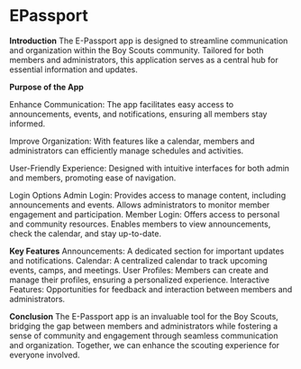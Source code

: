 # EPassport

**Introduction**
The E-Passport app is designed to streamline communication and organization within the Boy Scouts community.
Tailored for both members and administrators, this application serves as a central hub for essential information and updates.

**Purpose of the App**

Enhance Communication: The app facilitates easy access to announcements, events, and notifications, ensuring all members stay informed.

Improve Organization: With features like a calendar, members and administrators can efficiently manage schedules and activities.

User-Friendly Experience: Designed with intuitive interfaces for both admin and members, promoting ease of navigation.

Login Options
Admin Login:
Provides access to manage content, including announcements and events.
Allows administrators to monitor member engagement and participation.
Member Login:
Offers access to personal and community resources.
Enables members to view announcements, check the calendar, and stay up-to-date.

**Key Features**
Announcements: A dedicated section for important updates and notifications.
Calendar: A centralized calendar to track upcoming events, camps, and meetings.
User Profiles: Members can create and manage their profiles, ensuring a personalized experience.
Interactive Features: Opportunities for feedback and interaction between members and administrators.

**Conclusion**
The E-Passport app is an invaluable tool for the Boy Scouts, bridging the gap between members and administrators
while fostering a sense of community and engagement through seamless communication and organization. Together,
we can enhance the scouting experience for everyone involved.
